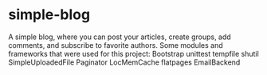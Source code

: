# simple-blog
A simple blog, where you can post your articles, create groups, add comments, and subscribe to favorite authors.
Some modules and frameworks that were used for this project:
Bootstrap
unittest
tempfile
shutil
SimpleUploadedFile
Paginator
LocMemCache
flatpages
EmailBackend
